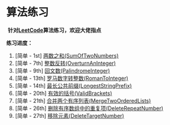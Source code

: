 # 算法练习
​	**针对[LeetCode](https://leetcode-cn.com)算法练习，欢迎大佬指点**



**练习进度：**

1. [简单 - 1st] [两数之和(SumOfTwoNumbers)](https://leetcode-cn.com/problems/two-sum/)
2. [简单 - 7th] [整数反转(OverturnAnInteger)](https://leetcode-cn.com/problems/reverse-integer/)
3. [简单 - 9th] [回文数(PalindromeInteger)](https://leetcode-cn.com/problems/palindrome-number/)
4. [简单 - 13th] [罗马数字转整数(RomanToInteger)](https://leetcode-cn.com/problems/roman-to-integer/)
5. [简单 - 14th] [最长公共前缀(LongestStringPrefix)](https://leetcode-cn.com/problems/longest-common-prefix/)
6. [简单 - 20th] [有效的括号(ValidBrackets)](https://leetcode-cn.com/problems/valid-parentheses/)
7. [简单 - 21th] [合并两个有序列表(MergeTwoOrderedLists)](https://leetcode-cn.com/problems/merge-two-sorted-lists/)
8. [简单 - 26th] [删除有序数组中的重复项(DeleteRepeatNumber)](https://leetcode-cn.com/problems/remove-duplicates-from-sorted-array/)
9. [简单 - 27th] [移除元素(DeleteTargetNumber)](https://leetcode-cn.com/problems/remove-element/)





